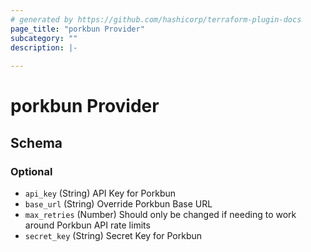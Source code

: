 ```yaml
---
# generated by https://github.com/hashicorp/terraform-plugin-docs
page_title: "porkbun Provider"
subcategory: ""
description: |-
  
---
```


# porkbun Provider





<!-- schema generated by tfplugindocs -->
## Schema

### Optional

- `api_key` (String) API Key for Porkbun
- `base_url` (String) Override Porkbun Base URL
- `max_retries` (Number) Should only be changed if needing to work around Porkbun API rate limits
- `secret_key` (String) Secret Key for Porkbun
